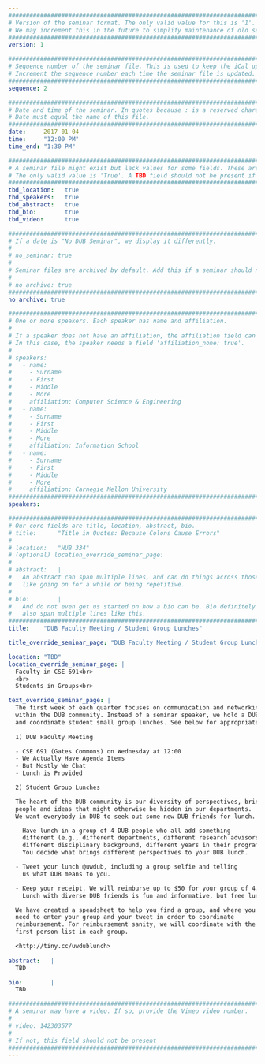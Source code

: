 ```yaml
---
################################################################################
# Version of the seminar format. The only valid value for this is '1'. 
# We may increment this in the future to simplify maintenance of old seminars.
################################################################################
version: 1

################################################################################
# Sequence number of the seminar file. This is used to keep the iCal up to date.
# Increment the sequence number each time the seminar file is updated.
################################################################################
sequence: 2

################################################################################
# Date and time of the seminar. In quotes because : is a reserved character.
# Date must equal the name of this file.
################################################################################
date:     2017-01-04
time:     "12:00 PM"
time_end: "1:30 PM"

################################################################################
# A seminar file might exist but lack values for some fields. These are 'TBD'. 
# The only valid value is 'True'. A TBD field should not be present if 'False'.
################################################################################
tbd_location:   true
tbd_speakers:   true
tbd_abstract:   true
tbd_bio:        true
tbd_video:      true

################################################################################
# If a date is "No DUB Seminar", we display it differently.
#
# no_seminar: true
#
# Seminar files are archived by default. Add this if a seminar should not be.
#
# no_archive: true
################################################################################
no_archive: true

################################################################################
# One or more speakers. Each speaker has name and affiliation.
#
# If a speaker does not have an affiliation, the affiliation field can be removed.
# In this case, the speaker needs a field 'affiliation_none: true'.
#
# speakers:
#   - name: 
#     - Surname
#     - First
#     - Middle
#     - More
#     affiliation: Computer Science & Engineering 
#   - name: 
#     - Surname
#     - First
#     - Middle
#     - More
#     affiliation: Information School 
#   - name: 
#     - Surname
#     - First
#     - Middle
#     - More
#     affiliation: Carnegie Mellon University 
################################################################################
speakers:

################################################################################
# Our core fields are title, location, abstract, bio.
# title:      "Title in Quotes: Because Colons Cause Errors"
# 
# location:   "HUB 334"
# (optional) location_override_seminar_page:
#
# abstract:   |
#   An abstract can span multiple lines, and can do things across those lines,
#   like going on for a while or being repetitive.
# 
# bio:        |
#   And do not even get us started on how a bio can be. Bio definitely can
#   also span multiple lines like this.
################################################################################
title:    "DUB Faculty Meeting / Student Group Lunches"

title_override_seminar_page: "DUB Faculty Meeting / Student Group Lunches"

location: "TBD"
location_override_seminar_page: |
  Faculty in CSE 691<br>
  <br>
  Students in Groups<br>

text_override_seminar_page: |
  The first week of each quarter focuses on communication and networking
  within the DUB community. Instead of a seminar speaker, we hold a DUB faculty meeting
  and coordinate student small group lunches. See below for appropriate details.
  
  1) DUB Faculty Meeting

  - CSE 691 (Gates Commons) on Wednesday at 12:00
  - We Actually Have Agenda Items
  - But Mostly We Chat
  - Lunch is Provided

  2) Student Group Lunches

  The heart of the DUB community is our diversity of perspectives, bringing together
  people and ideas that might otherwise be hidden in our departments.
  We want everybody in DUB to seek out some new DUB friends for lunch. 

  - Have lunch in a group of 4 DUB people who all add something
    different (e.g., different departments, different research advisors,
    different disciplinary background, different years in their program).
    You decide what brings different perspectives to your DUB lunch.

  - Tweet your lunch @uwdub, including a group selfie and telling
    us what DUB means to you.

  - Keep your receipt. We will reimburse up to $50 for your group of 4.
    Lunch with diverse DUB friends is fun and informative, but free lunch is even better!

  We have created a speadsheet to help you find a group, and where you
  need to enter your group and your tweet in order to coordinate
  reimbursement. For reimbursement sanity, we will coordinate with the
  first person list in each group.

  <http://tiny.cc/uwdublunch> 
  
abstract:   |
  TBD

bio:        |
  TBD

################################################################################
# A seminar may have a video. If so, provide the Vimeo video number.
#
# video: 142303577
#
# If not, this field should not be present 
################################################################################
---
```

